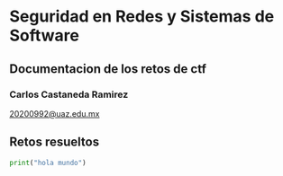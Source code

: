 # Seguridad en Redes y Sistemas de Software

## Documentacion de los retos de ctf

### Carlos Castaneda Ramirez

20200992@uaz.edu.mx

## Retos resueltos




```python
print("hola mundo")
```




